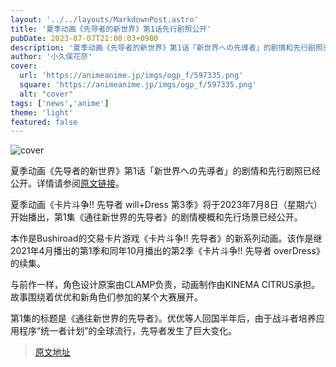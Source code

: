 ```yaml
---
layout: '../../layouts/MarkdownPost.astro'
title: '夏季动画《先导者的新世界》第1话先行剧照公开'
pubDate: 2023-07-07T21:00:03+0900
description: '夏季动画《先导者的新世界》第1话「新世界への先導者」的剧情和先行剧照已经公开。'
author: '小久保花奈'
cover:
  url: 'https://animeanime.jp/imgs/ogp_f/597335.png'
  square: 'https://animeanime.jp/imgs/ogp_f/597335.png'
  alt: "cover"
tags: ['news','anime']
theme: 'light'
featured: false
---
```


![cover](https://animeanime.jp/imgs/ogp_f/597335.png)

夏季动画《先导者的新世界》第1话「新世界への先導者」的剧情和先行剧照已经公开。详情请参阅[原文链接](https://animeanime.jp/article/2023/07/07/78441.html)。

夏季动画《卡片斗争!! 先导者 will+Dress 第3季》将于2023年7月8日（星期六）开始播出，第1集《通往新世界的先导者》的剧情梗概和先行场景已经公开。

本作是Bushiroad的交易卡片游戏《卡片斗争!! 先导者》的新系列动画。该作是继2021年4月播出的第1季和同年10月播出的第2季《卡片斗争!! 先导者 overDress》的续集。

与前作一样，角色设计原案由CLAMP负责，动画制作由KINEMA CITRUS承担。故事围绕着优优和新角色们参加的某个大赛展开。

第1集的标题是《通往新世界的先导者》。优优等人回国半年后，由于战斗者培养应用程序“统一者计划”的全球流行，先导者发生了巨大变化。

>[原文地址](https://animeanime.jp/article/2023/07/07/78441.html)  